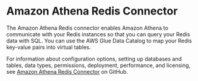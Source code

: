 # Amazon Athena Redis Connector<a name="athena-prebuilt-data-connectors-redis"></a>

The Amazon Athena Redis connector enables Amazon Athena to communicate with your Redis instances so that you can query your Redis data with SQL\. You can use the AWS Glue Data Catalog to map your Redis key\-value pairs into virtual tables\.

For information about configuration options, setting up databases and tables, data types, permissions, deployment, performance, and licensing, see [Amazon Athena Redis Connector](https://github.com/awslabs/aws-athena-query-federation/tree/master/athena-redis) on GitHub\.